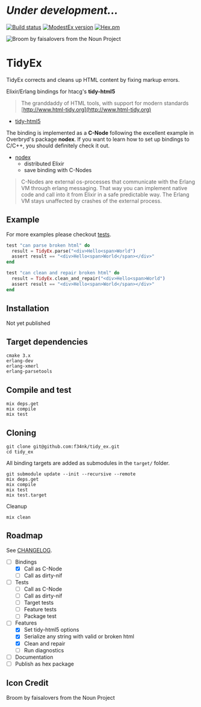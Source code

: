 # *Under development...*

[![Build status](https://travis-ci.org/f34nk/tidy_ex.svg?branch=master)](https://travis-ci.org/f34nk/tidy_ex)
[![ModestEx version](https://img.shields.io/hexpm/v/tidy_ex.svg)](https://hex.pm/packages/tidy_ex)
[![Hex.pm](https://img.shields.io/hexpm/dt/tidy_ex.svg)](https://hex.pm/packages/tidy_ex)

![Broom by faisalovers from the Noun Project](https://github.com/f34nk/tidy_ex/blob/master/tidy_ex_icon.png)

# TidyEx

TidyEx corrects and cleans up HTML content by fixing markup errors.

Elixir/Erlang bindings for htacg's **tidy-html5**

>The granddaddy of HTML tools, with support for modern standards [http://www.html-tidy.org](http://www.html-tidy.org)

- [tidy-html5](https://github.com/htacg/tidy-html5)

The binding is implemented as a **C-Node** following the excellent example in Overbryd's package **nodex**. If you want to learn how to set up bindings to C/C++, you should definitely check it out.

- [nodex](https://github.com/Overbryd/nodex)
  - distributed Elixir
  - save binding with C-Nodes

>C-Nodes are external os-processes that communicate with the Erlang VM through erlang messaging. That way you can implement native code and call into it from Elixir in a safe predictable way. The Erlang VM stays unaffected by crashes of the external process.

## Example
For more examples please checkout [tests](https://github.com/f34nk/tidy_ex/tree/master/test).
```elixir
test "can parse broken html" do
  result = TidyEx.parse("<div>Hello<span>World")
  assert result == "<div>Hello<span>World</span></div>"
end

test "can clean and repair broken html" do
  result = TidyEx.clean_and_repair("<div>Hello<span>World")
  assert result == "<div>Hello<span>World</span></div>"
end
```

## Installation

Not yet published

## Target dependencies
```
cmake 3.x
erlang-dev
erlang-xmerl
erlang-parsetools
```
## Compile and test
```
mix deps.get
mix compile
mix test
```
## Cloning
```
git clone git@github.com:f34nk/tidy_ex.git
cd tidy_ex
```
All binding targets are added as submodules in the `target/` folder.
```
git submodule update --init --recursive --remote
mix deps.get
mix compile
mix test
mix test.target
```
Cleanup
```
mix clean
```
## Roadmap

See [CHANGELOG](https://github.com/f34nk/tidy_ex/blob/master/CHANGELOG.md).

- [ ] Bindings
  - [x] Call as C-Node
  - [ ] Call as dirty-nif
- [ ] Tests
  - [ ] Call as C-Node
  - [ ] Call as dirty-nif
  - [ ] Target tests
  - [ ] Feature tests
  - [ ] Package test
- [ ] Features
  - [x] Set tidy-html5 options
  - [x] Serialize any string with valid or broken html
  - [x] Clean and repair
  - [ ] Run diagnostics
- [ ] Documentation
- [ ] Publish as hex package

## Icon Credit

Broom by faisalovers from the Noun Project